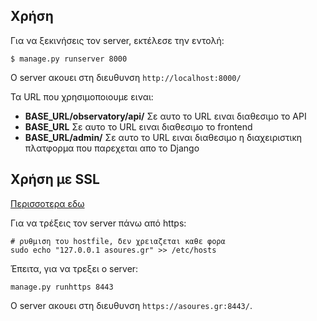## Χρήση

Για να ξεκινήσεις τον server, εκτέλεσε την εντολή:
```
$ manage.py runserver 8000
```

O server ακουει στη διευθυνση `http://localhost:8000/`

Τα URL που χρησιμοποιουμε ειναι:

* **BASE_URL/observatory/api/** Σε αυτο το URL ειναι διαθεσιμο το API
* **BASE_URL** Σε αυτο το URL ειναι διαθεσιμο το frontend
* **BASE_URL/admin/** Σε αυτο το URL ειναι διαθεσιμο η διαχειριστικη πλατφορμα που παρεχεται απο το Django

## Xρήση με SSL

[Περισσοτερα εδω](ssl.md)

Για να τρέξεις τον server πάνω από https:

```
# ρυθμιση του hostfile, δεν χρειαζεται καθε φορα
sudo echo "127.0.0.1 asoures.gr" >> /etc/hosts
```

Έπειτα, για να τρεξει ο server:

```
manage.py runhttps 8443
```

Ο server ακουει στη διευθυνση `https://asoures.gr:8443/`.